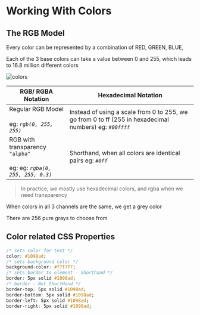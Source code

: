 # Working With Colors

## The RGB Model

Every color can be represented by a combination of RED, GREEN, BLUE,

Each of the 3 base colors can take a value between 0 and 255, which leads to 16.8 million different colors

![colors](https://user-images.githubusercontent.com/50626798/193801508-951d0a24-07fd-476d-9c8d-447ba0c71998.png)

| RGB/ RGBA Notation                                                            | Hexadecimal Notation                                                                                    |
| ----------------------------------------------------------------------------- | ------------------------------------------------------------------------------------------------------- |
| Regular RGB Model <br/><br/> eg: _`rgb(0, 255, 255)`_                         | Instead of using a scale from 0 to 255, we go from 0 to ff (255 in hexadecimal numbers) eg: _`#00ffff`_ |
| RGB with transparency `"alpha"` <br/><br/> eg: eg: _`rgba(0, 255, 255, 0.3)`_ | Shorthand, when all colors are identical pairs eg: _`#0ff`_                                             |

> In practice, we mostly use hexadecimal colors, and rgba when we need transparency

When colors in all 3 channels are the same, we get a grey color

There are 256 pure grays to choose from

## Color related CSS Properties

```css
/* sets color for text */
color: #1098ad;
/* sets background color */
background-color: #f7f7f7;
/* sets border to element - Shorthand */
border: 5px solid #1098ad;
/* border - Not ShortHand */
border-top: 5px solid #1098ad;
border-bottom: 5px solid #1098ad;
border-left: 5px solid #1098ad;
border-right: 5px solid #1098ad;
```
